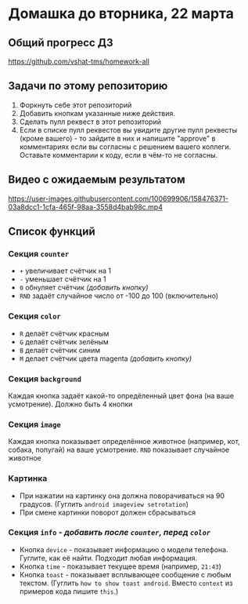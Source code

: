 # Домашка до вторника, 22 марта

## Общий прогресс ДЗ
https://github.com/vshat-tms/homework-all

## Задачи по этому репозиторию

1. Форкнуть себе этот репозиторий
2. Добавить кнопкам указанные ниже действия. 
3. Сделать пулл реквест в этот репозиторий
4. Если в списке пулл реквестов вы увидите другие пулл реквесты (кроме вашего) - то зайдите в них и
   напишите "approve" в комментариях если вы согласны с решением вашего коллеги. Оставьте
   комментарии к коду, если в чём-то не согласны.

## Видео c ожидаемым результатом


https://user-images.githubusercontent.com/100699906/158476371-03a8dcc1-1cfa-465f-98aa-3558d4bab98c.mp4



## Список функций

### Секция `counter`

- `+` увеличивает счётчик на 1
- `-` уменьшает счётчик на 1
- `0` обнуляет счётчик *(добавить кнопку)* 
- `RND` задаёт случайное число от -100 до 100 (включительно)

### Секция `color`

- `R` делаёт счётчик красным
- `G` делаёт счётчик зелёным
- `B` делаёт счётчик синим
- `M` делает счётчик цвета magenta *(добавить кнопку)* 

### Секция `background`

Каждая кнопка задаёт какой-то опредёленный цвет фона (на ваше усмотрение). Должно быть 4 кнопки

### Секция `image`

Каждая кнопка показывает определённое животное (например, кот, собака, попугай) на ваше
усмотрение. `RND` показывает случайное животное

### Картинка

- При нажатии на картинку она должна поворачиваться на 90 градусов. 
(Гуглить `android imageview setrotation`)
- При смене картинки поворот должен сбрасываться

### Секция `info` - *добавить после `counter`, перед `color`*

- Кнопка `device` - показывает информацию о модели телефона. Гуглите, как её найти. Подходит любая
  информация.
- Кнопка `time` - показывает текущее время (например, `21:43`)
- Кнопка `toast` - показывает всплывающее сообщение с любым текстом.
  (Гуглить `how to show toast android`. Вместо `context` из примеров кода пишите `this`.)
  
